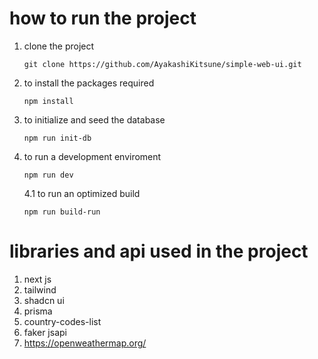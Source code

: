 # how to run the project

1. clone the project

   ```
   git clone https://github.com/AyakashiKitsune/simple-web-ui.git
   ```
2. to install the packages required

   ```
   npm install
   ```
3. to initialize and seed the database

   ```
   npm run init-db
   ```
4. to run a development enviroment

   ```
   npm run dev
   ```

   4.1 to run an optimized build

   ```
   npm run build-run
   ```

# libraries and api used in the project

1. next js
2. tailwind
3. shadcn ui
4. prisma
5. country-codes-list
6. faker jsapi
7. https://openweathermap.org/
